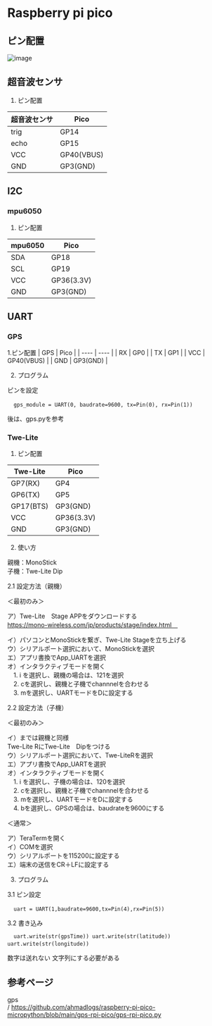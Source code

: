 # Raspberry pi pico


## ピン配置

![image](https://user-images.githubusercontent.com/54015319/124367560-2db3e680-dc93-11eb-81b0-5dbb4a602426.png)

## 超音波センサ
1. ピン配置

| 超音波センサ| Pico |
-------    | -------  
| trig      | GP14  |
| echo      | GP15  |
| VCC      | GP40(VBUS) |
| GND      | GP3(GND) |

## I2C
### mpu6050

1. ピン配置

| mpu6050  | Pico |
-------    | -------  
| SDA      | GP18  |
| SCL      | GP19  |
| VCC      | GP36(3.3V) |
| GND      | GP3(GND) |


## UART


### GPS
1.ピン配置
| GPS  | Pico |
| ---- | ---- |
| RX   | GP0  |
| TX   | GP1  |
| VCC  | GP40(VBUS) |
| GND  | GP3(GND) |

2. プログラム

ピンを設定

 ` ` ` 
gps_module = UART(0, baudrate=9600, tx=Pin(0), rx=Pin(1))
 ` ` ` 

後は、gps.pyを参考

### Twe-Lite
1. ピン配置

| Twe-Lite  | Pico       |
----      | ----       
| GP7(RX)   | GP4        |
| GP6(TX)   | GP5        |
| GP17(BTS) | GP3(GND)   |
| VCC       | GP36(3.3V) |
| GND       | GP3(GND)   |

2. 使い方

親機：MonoStick<br>
子機：Twe-Lite Dip<br>

2.1 設定方法（親機）

＜最初のみ＞

ア）Twe-Lite　Stage APPをダウンロードする<br>
https://mono-wireless.com/jp/products/stage/index.html　

イ）パソコンとMonoStickを繋ぎ、Twe-Lite Stageを立ち上げる<br>
ウ）シリアルポート選択において、MonoStickを選択<br>
エ）アプリ書換でApp_UARTを選択<br>
オ）インタラクティブモードを開く<br>
　1. i を選択し、親機の場合は、121を選択<br>
　2. cを選択し、親機と子機でchannnelを合わせる<br>
　3. mを選択し、UARTモードをDに設定する<br>

2.2 設定方法（子機）

＜最初のみ＞

イ）までは親機と同様<br>
Twe-Lite RにTwe-Lite　Dipをつける<br>
ウ）シリアルポート選択において、Twe-LiteRを選択<br>
エ）アプリ書換でApp_UARTを選択<br>
オ）インタラクティブモードを開く<br>
　1. i を選択し、子機の場合は、120を選択<br>
　2. cを選択し、親機と子機でchannnelを合わせる<br>
　3. mを選択し、UARTモードをDに設定する<br>
　4. bを選択し、GPSの場合は、baudrateを9600にする

＜通常＞

ア）TeraTermを開く<br>
イ）COMを選択<br>
ウ）シリアルポートを115200に設定する<br>
エ）端末の送信をCR＋LFに設定する<br>

3. プログラム

3.1 ピン設定

 ` ` ` 
 uart = UART(1,baudrate=9600,tx=Pin(4),rx=Pin(5))
 ` ` ` 

3.2 書き込み

 ` ` ` 
uart.write(str(gpsTime))
uart.write(str(latitude))
uart.write(str(longitude)) 
 ` ` ` 
 
 数字は送れない
 文字列にする必要がある

## 参考ページ
gps<br>
/ https://github.com/ahmadlogs/raspberry-pi-pico-micropython/blob/main/gps-rpi-pico/gps-rpi-pico.py

